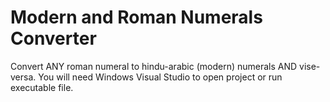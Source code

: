 # Modern and Roman Numerals Converter
Convert ANY roman numeral to hindu-arabic (modern) numerals AND vise-versa. You will need Windows Visual Studio to open project or run executable file. 
